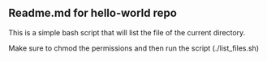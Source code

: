 ## Readme.md for hello-world repo

This is a simple bash script that will list the file of the current directory.

Make sure to chmod the permissions and then run the script (./list_files.sh)


